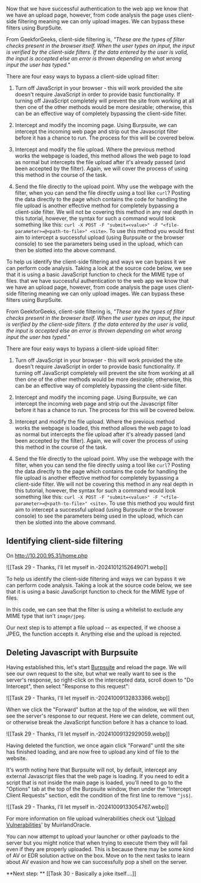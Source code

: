 Now that we have successful authentication to the web app we know that we have an upload page, however, from code analysis the page uses client-side filtering meaning we can only upload images. We can bypass these filters using BurpSuite.

From GeekforGeeks, client-side filtering is, *"These are the types of filter checks present in the browser itself. When the user types an input, the input is verified by the client-side filters. If the data entered by the user is valid, the input is accepted else an error is thrown depending on what wrong input the user has typed."*

There are four easy ways to bypass a client-side upload filter:

1. Turn off JavaScript in your browser - this will work provided the site doesn't require JavaScript in order to provide basic functionality. If turning off JavaScript completely will prevent the site from working at all then one of the other methods would be more desirable; otherwise, this can be an effective way of completely bypassing the client-side filter.

2. Intercept and modify the incoming page. Using Burpsuite, we can intercept the incoming web page and strip out the Javascript filter before it has a chance to run. The process for this will be covered below.

3. Intercept and modify the file upload. Where the previous method works the webpage is loaded, this method allows the web page to load as normal but intercepts the file upload after it's already passed (and been accepted by the filter). Again, we will cover the process of using this method in the course of the task.


4. Send the file directly to the upload point. Why use the webpage with the filter, when you can send the file directly using a tool like `curl`? Posting the data directly to the page which contains the code for handling the file upload is another effective method for completely bypassing a client-side filter. We will not be covering this method in any real depth in this tutorial, however, the syntax for such a command would look something like this: `curl -X POST -F "submit=<value>" -F "<file-parameter>=@<path-to-file>" <site>`. To use this method you would first aim to intercept a successful upload (using Burpsuite or the browser console) to see the parameters being used in the upload, which can then be slotted into the above command.
    

To help us identify the client-side filtering and ways we can bypass it we can perform code analysis. Taking a look at the source code below, we see that it is using a basic JavaScript function to check for the MIME type of files. that we have successful authentication to the web app we know that we have an upload page, however, from code analysis the page uses client-side filtering meaning we can only upload images. We can bypass these filters using BurpSuite.

From GeekforGeeks, client-side filtering is, *"These are the types of filter checks present in the browser itself. When the user types an input, the input is verified by the client-side filters. If the data entered by the user is valid, the input is accepted else an error is thrown depending on what wrong input the user has typed."*

There are four easy ways to bypass a client-side upload filter:

1. Turn off JavaScript in your browser - this will work provided the site doesn't require JavaScript in order to provide basic functionality. If turning off JavaScript completely will prevent the site from working at all then one of the other methods would be more desirable; otherwise, this can be an effective way of completely bypassing the client-side filter.

2. Intercept and modify the incoming page. Using Burpsuite, we can intercept the incoming web page and strip out the Javascript filter before it has a chance to run. The process for this will be covered below.

3. Intercept and modify the file upload. Where the previous method works the webpage is loaded, this method allows the web page to load as normal but intercepts the file upload after it's already passed (and been accepted by the filter). Again, we will cover the process of using this method in the course of the task.

4. Send the file directly to the upload point. Why use the webpage with the filter, when you can send the file directly using a tool like `curl`? Posting the data directly to the page which contains the code for handling the file upload is another effective method for completely bypassing a client-side filter. We will not be covering this method in any real depth in this tutorial, however, the syntax for such a command would look something like this: `curl -X POST -F "submit=<value>" -F "<file-parameter>=@<path-to-file>" <site>`. To use this method you would first aim to intercept a successful upload (using Burpsuite or the browser console) to see the parameters being used in the upload, which can then be slotted into the above command.

## Identifying client-side filtering

On http://10.200.95.31/home.php

![[Task 29 - Thanks, I'll let myself in.-20241012152649071.webp]]

To help us identify the client-side filtering and ways we can bypass it we can perform code analysis. Taking a look at the source code below, we see that it is using a basic JavaScript function to check for the MIME type of files.

<script>  
 windows.onload = function() {  
  var upload = document.getElementbyID("fileToUpload");  
  upload.value="";  
  upload.addEventListener("change",function(event) {  
   var file = this.files[0];  
   if (file.type != "imge/jpeg") {  
    upload.value="";  
    alert("dorkus storkus server bork");  
   }  
  });  
 };  
</script>

In this code, we can see that the filter is using a whitelist to exclude any MIME type that isn't `image/jpeg`.

Our next step is to attempt a file upload -- as expected, if we choose a JPEG, the function accepts it. Anything else and the upload is rejected.

## Deleting Javascript with Burpsuite
Having established this, let's start [Burpsuite](https://blog.tryhackme.com/setting-up-burp/) and reload the page. We will see our own request to the site, but what we really want to see is the server's response, so right-click on the intercepted data, scroll down to "Do Intercept", then select "Response to this request":

![[Task 29 - Thanks, I'll let myself in.-20241009132833366.webp]]

When we click the "Forward" button at the top of the window, we will then see the server's response to our request. Here we can delete, comment out, or otherwise break the JavaScript function before it has a chance to load.

![[Task 29 - Thanks, I'll let myself in.-20241009132929059.webp]]

Having deleted the function, we once again click "Forward" until the site has finished loading, and are now free to upload any kind of file to the website.

It's worth noting here that Burpsuite will not, by default, intercept any external Javascript files that the web page is loading. If you need to edit a script that is not inside the main page is loaded, you'll need to go to the "Options" tab at the top of the Burpsuite window, then under the "Intercept Client Requests" section, edit the condition of the first line to remove `^js$|`.

![[Task 29 - Thanks, I'll let myself in.-20241009133054767.webp]]

For more information on file upload vulnerabilities check out '[Upload Vulnerabilities](https://tryhackme.com/room/uploadvulns)' by MuirlandOracle.

You can now attempt to upload your launcher or other payloads to the server but you might notice that when trying to execute them they will fail even if they are properly uploaded. This is because there may be some kind of AV or EDR solution active on the box. Move on to the next tasks to learn about AV evasion and how we can successfully pop a shell on the server.

**Next step: ** [[Task 30 - Basically a joke itself....]]
